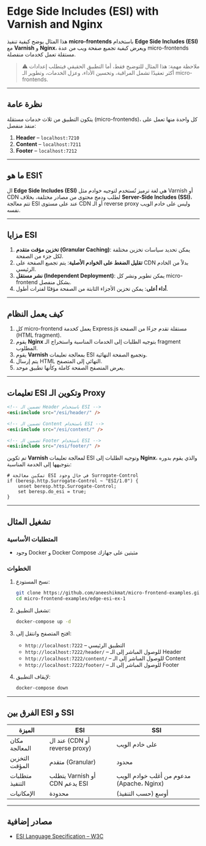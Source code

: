 # Edge Side Includes (ESI) with Varnish and Nginx

هذا المثال يوضح كيفية تنفيذ **micro-frontends** باستخدام **Edge Side Includes (ESI)** مع **Varnish** و **Nginx**، ويعرض كيفية تجميع صفحة ويب من عدة micro-frontends مستقلة تعمل كخدمات منفصلة.

> ⚠️ ملاحظة مهمة: هذا المثال للتوضيح فقط، أما التطبيق الحقيقي فيتطلب إعدادات أكثر تعقيدًا تشمل المراقبة، وتحسين الأداء، وعزل الخدمات، وتطوير الـ micro-frontends.

---

## نظرة عامة

يتكون التطبيق من ثلاث خدمات مستقلة (micro-frontends)، كل واحدة منها تعمل على منفذ منفصل:

1. **Header** – `localhost:7210`
2. **Content** – `localhost:7211`
3. **Footer** – `localhost:7212`

---

## ما هو ESI؟

ال **Edge Side Includes (ESI)** هي لغة ترميز تُستخدم لتوجيه خوادم مثل Varnish أو CDN لطلب ودمج محتوى من مصادر مختلفة، بخلاف **Server-Side Includes (SSI)**، تتم معالجة ESI عند على مستوى CDN أو الـ reverse proxy وليس على خادم الويب نفسه.

---

## مزايا ESI

1. **تخزين مؤقت متقدم (Granular Caching)**: يمكن تحديد سياسات تخزين مختلفة لكل جزء من الصفحة.
2. **تقليل الضغط على الخوادم الأصلية**: يتم تجميع الصفحة على CDN بدلاً من الخادم الرئيسي.
3. **نشر مستقل (Independent Deployment)**: يمكن تطوير ونشر كل micro-frontend بشكل منفصل.
4. **أداء أعلى**: يمكن تخزين الأجزاء الثابتة من الصفحة مؤقتًا لفترات أطول.

---

## كيف يعمل النظام

1. كل micro-frontend يعمل كخدمة Express.js مستقلة تقدم جزءًا من الصفحة (HTML fragment).
2. يقوم **Nginx** بتوجيه الطلبات إلى الخدمات المناسبة واستخراج الـ fragment المطلوب.
3. يقوم **Varnish** بمعالجة تعليمات ESI وتجميع الصفحة النهائية.
4. يتم إرسال HTML النهائي إلى المتصفح.
5. يعرض المتصفح الصفحة كاملة وكأنها تطبيق موحد.

---

## تعليمات ESI وتكوين الـ Proxy

```html
<!-- تضمين الـ Header باستخدام ESI -->
<esi:include src="/esi/header/" />

<!-- تضمين الـ Content باستخدام ESI -->
<esi:include src="/esi/content/" />

<!-- تضمين الـ Footer باستخدام ESI -->
<esi:include src="/esi/footer/" />
```

تم تكوين **Varnish** لمعالجة تعليمات ESI وتوجيه الطلبات إلى **Nginx**، والذي يقوم بدوره بتوجيهها إلى الخدمة المناسبة:

```vcl
# تمكين معالجة ESI في حال وجود Surrogate-Control
if (beresp.http.Surrogate-Control ~ "ESI/1.0") {
    unset beresp.http.Surrogate-Control;
    set beresp.do_esi = true;
}
```

---

## تشغيل المثال

### المتطلبات الأساسية

* وجود Docker و Docker Compose مثبتين على جهازك

### الخطوات

1. نسخ المستودع:

   ```bash
   git clone https://github.com/aneeshikmat/micro-frontend-examples.git
   cd micro-frontend-examples/edge-esi-ex-1
   ```

2. تشغيل التطبيق:

   ```bash
   docker-compose up -d
   ```

3. افتح المتصفح وانتقل إلى:

   * `http://localhost:7222` – التطبيق الرئيسي
   * `http://localhost:7222/header/` – للوصول المباشر إلى الـ Header
   * `http://localhost:7222/content/` – للوصول المباشر إلى الـ Content
   * `http://localhost:7222/footer/` – للوصول المباشر إلى الـ Footer

4. لإيقاف التطبيق:

   ```bash
   docker-compose down
   ```

---

## الفرق بين ESI و SSI

| الميزة          | ESI                           | SSI                                       |
| --------------- |-------------------------------| ----------------------------------------- |
| مكان المعالجة   | عند ال (CDN أو reverse proxy) | على خادم الويب                            |
| التخزين المؤقت  | متقدم (Granular)              | محدود                                     |
| متطلبات التنفيذ | يتطلب Varnish أو CDN يدعم ESI | مدعوم من أغلب خوادم الويب (Apache، Nginx) |
| الإمكانيات      | محدودة                        | أوسع (حسب التنفيذ)                        |

---

## مصادر إضافية

* [ESI Language Specification – W3C](https://www.w3.org/TR/esi-lang)
